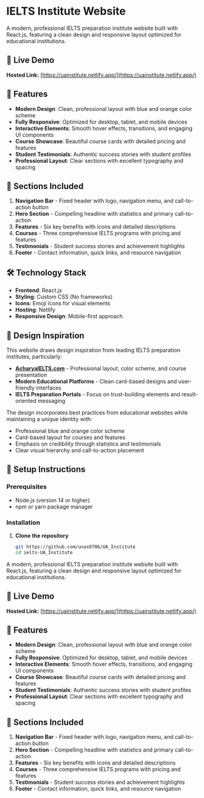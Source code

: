 # IELTS Institute Website

A modern, professional IELTS preparation institute website built with React.js, featuring a clean design and responsive layout optimized for educational institutions.

## 🌟 Live Demo

**Hosted Link:** [https://uainstitute.netlify.app/](https://uainstitute.netlify.app/)

## 📱 Features

- **Modern Design**: Clean, professional layout with blue and orange color scheme
- **Fully Responsive**: Optimized for desktop, tablet, and mobile devices
- **Interactive Elements**: Smooth hover effects, transitions, and engaging UI components
- **Course Showcase**: Beautiful course cards with detailed pricing and features
- **Student Testimonials**: Authentic success stories with student profiles
- **Professional Layout**: Clear sections with excellent typography and spacing

## 🎯 Sections Included

1. **Navigation Bar** - Fixed header with logo, navigation menu, and call-to-action button
2. **Hero Section** - Compelling headline with statistics and primary call-to-action
3. **Features** - Six key benefits with icons and detailed descriptions
4. **Courses** - Three comprehensive IELTS programs with pricing and features
5. **Testimonials** - Student success stories and achievement highlights
6. **Footer** - Contact information, quick links, and resource navigation

## 🛠️ Technology Stack

- **Frontend**: React.js
- **Styling**: Custom CSS (No frameworks)
- **Icons**: Emoji icons for visual elements
- **Hosting**: Netlify
- **Responsive Design**: Mobile-first approach

## 🎨 Design Inspiration

This website draws design inspiration from leading IELTS preparation institutes, particularly:

- **[AcharyaIELTS.com](https://www.acharyaIELTS.com)** - Professional layout, color scheme, and course presentation
- **Modern Educational Platforms** - Clean card-based designs and user-friendly interfaces
- **IELTS Preparation Portals** - Focus on trust-building elements and result-oriented messaging

The design incorporates best practices from educational websites while maintaining a unique identity with:

- Professional blue and orange color scheme
- Card-based layout for courses and features
- Emphasis on credibility through statistics and testimonials
- Clear visual hierarchy and call-to-action placement

## 🚀 Setup Instructions

### Prerequisites

- Node.js (version 14 or higher)
- npm or yarn package manager

### Installation

1. **Clone the repository**
   ```bash
   git https://github.com/unas0706/UA_Institute
   cd ielts-UA_Institute
   ```

A modern, professional IELTS preparation institute website built with React.js, featuring a clean design and responsive layout optimized for educational institutions.

## 🌟 Live Demo

**Hosted Link:** [https://uainstitute.netlify.app/](https://uainstitute.netlify.app/)

## 📱 Features

- **Modern Design**: Clean, professional layout with blue and orange color scheme
- **Fully Responsive**: Optimized for desktop, tablet, and mobile devices
- **Interactive Elements**: Smooth hover effects, transitions, and engaging UI components
- **Course Showcase**: Beautiful course cards with detailed pricing and features
- **Student Testimonials**: Authentic success stories with student profiles
- **Professional Layout**: Clear sections with excellent typography and spacing

## 🎯 Sections Included

1. **Navigation Bar** - Fixed header with logo, navigation menu, and call-to-action button
2. **Hero Section** - Compelling headline with statistics and primary call-to-action
3. **Features** - Six key benefits with icons and detailed descriptions
4. **Courses** - Three comprehensive IELTS programs with pricing and features
5. **Testimonials** - Student success stories and achievement highlights
6. **Footer** - Contact information, quick links, and resource navigation
